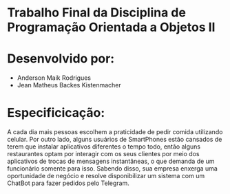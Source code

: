 # Trabalho Final da Disciplina de Programação Orientada a Objetos II

# Desenvolvido por:
- Anderson Maik Rodrigues
- Jean Matheus Backes Kistenmacher

# Especificicação: 
A cada dia mais pessoas escolhem a praticidade de pedir comida utilizando celular. Por
outro lado, alguns usuários de SmartPhones estão cansados de terem que instalar aplicativos
diferentes o tempo todo, então alguns restaurantes optam por interagir com os seus clientes
por meio dos aplicativos de trocas de mensagens instantâneas, o que demanda de um
funcionário somente para isso. Sabendo disso, sua empresa enxerga uma oportunidade de
negócio e resolve disponibilizar um sistema com um ChatBot para fazer pedidos pelo Telegram.
